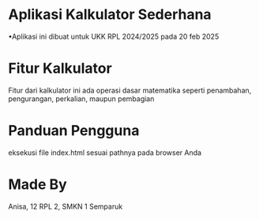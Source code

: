 # Aplikasi Kalkulator Sederhana
•Aplikasi ini dibuat untuk UKK RPL 2024/2025 pada 20 feb 2025

# Fitur Kalkulator
Fitur dari kalkulator ini ada operasi dasar matematika seperti penambahan, pengurangan, perkalian, maupun pembagian

# Panduan Pengguna
eksekusi file index.html sesuai pathnya pada browser Anda

# Made By
Anisa, 12 RPL 2, SMKN 1 Semparuk
